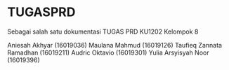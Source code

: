 # TUGASPRD
Sebagai salah satu dokumentasi TUGAS PRD KU1202 Kelompok 8

Aniesah Akhyar (16019036)
Maulana Mahmud (16019126)
Taufieq Zannata Ramadhan (16019211)
Audric Oktavio (16019301)
Yulia Arsyisyah Noor (16019396)

